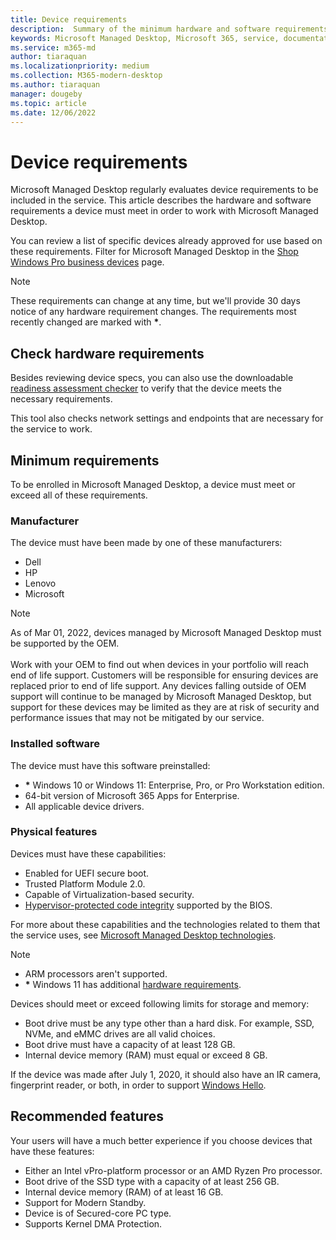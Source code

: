 ```yaml
---
title: Device requirements
description:  Summary of the minimum hardware and software requirements for devices to work with Microsoft Managed Desktop
keywords: Microsoft Managed Desktop, Microsoft 365, service, documentation
ms.service: m365-md
author: tiaraquan
ms.localizationpriority: medium
ms.collection: M365-modern-desktop
ms.author: tiaraquan
manager: dougeby
ms.topic: article
ms.date: 12/06/2022
---
```


# Device requirements

Microsoft Managed Desktop regularly evaluates device requirements to be included in the service. This article describes the hardware and software requirements a device must meet in order to work with Microsoft Managed Desktop.

You can review a list of specific devices already approved for use based on these requirements. Filter for Microsoft Managed Desktop in the [Shop Windows Pro business devices](https://www.microsoft.com/windows/business/devices) page.

> [!NOTE]
> These requirements can change at any time, but we'll provide 30 days notice of any hardware requirement changes. The requirements most recently changed are marked with <b>\*</b>.

## Check hardware requirements

Besides reviewing device specs, you can also use the downloadable [readiness assessment checker](../prepare/readiness-assessment-downloadable.md) to verify that the device meets the necessary requirements.

This tool also checks network settings and endpoints that are necessary for the service to work.

## Minimum requirements

To be enrolled in Microsoft Managed Desktop, a device must meet or exceed all of these requirements.

### Manufacturer

The device must have been made by one of these manufacturers:

- Dell
- HP
- Lenovo
- Microsoft

> [!NOTE]
> As of Mar 01, 2022, devices managed by Microsoft Managed Desktop must be supported by the OEM.<br><br>Work with your OEM to find out when devices in your portfolio will reach end of life support. Customers will be responsible for ensuring devices are replaced prior to end of life support. Any devices falling outside of OEM support will continue to be managed by Microsoft Managed Desktop, but support for these devices may be limited as they are at risk of security and performance issues that may not be mitigated by our service.
</b>

### Installed software

The device must have this software preinstalled:

- <b>\*</b> Windows 10 or Windows 11: Enterprise, Pro, or Pro Workstation edition.
- 64-bit version of Microsoft 365 Apps for Enterprise.
- All applicable device drivers.

### Physical features

Devices must have these capabilities:

- Enabled for UEFI secure boot.
- Trusted Platform Module 2.0.
- Capable of Virtualization-based security.
- [Hypervisor-protected code integrity](/windows-hardware/drivers/bringup/device-guard-and-credential-guard) supported by the BIOS.

For more about these capabilities and the technologies related to them that the service uses, see [Microsoft Managed Desktop technologies](../overview/operating-system.md).

> [!NOTE]
>- ARM processors aren't supported.
>- <b>\*</b> Windows 11 has additional [hardware requirements](/windows/whats-new/windows-11-requirements).

Devices should meet or exceed following limits for storage and memory:

- Boot drive must be any type other than a hard disk. For example, SSD, NVMe, and eMMC drives are all valid choices.
- Boot drive must have a capacity of at least 128 GB.
- Internal device memory (RAM) must equal or exceed 8 GB.

If the device was made after July 1, 2020, it should also have an IR camera, fingerprint reader, or both, in order to support [Windows Hello](/windows-hardware/design/device-experiences/windows-hello-enhanced-sign-in-security).

## Recommended features

Your users will have a much better experience if you choose devices that have these features:

- Either an Intel vPro-platform processor or an AMD Ryzen Pro processor.
- Boot drive of the SSD type with a capacity of at least 256 GB.
- Internal device memory (RAM) of at least 16 GB.
- Support for Modern Standby.
- Device is of Secured-core PC type.
- Supports Kernel DMA Protection.
